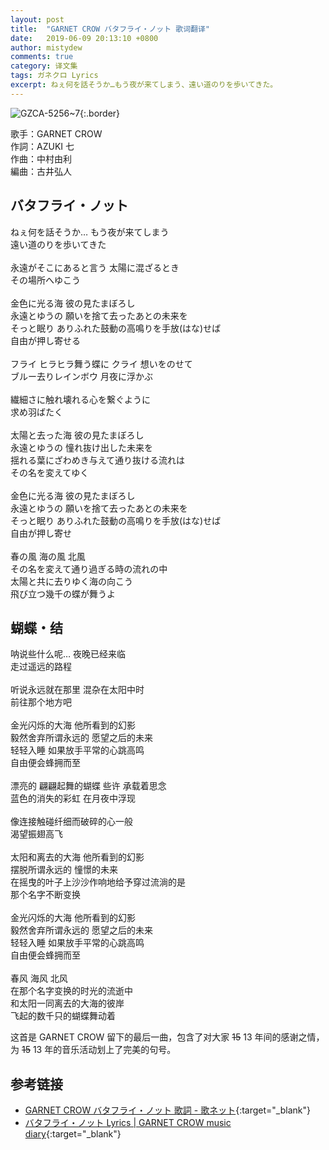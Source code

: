 ```yaml
---
layout: post
title:  "GARNET CROW バタフライ・ノット 歌词翻译"
date:   2019-06-09 20:13:10 +0800
author: mistydew
comments: true
category: 译文集
tags: ガネクロ Lyrics
excerpt: ねぇ何を話そうか…もう夜が来てしまう、遠い道のりを歩いてきた。
---
```

![GZCA-5256~7](https://crowsub.github.io/assets/images/discography/album/GZCA-5256~7.jpg){:.border}

歌手：GARNET CROW<br>
作詞：AZUKI 七<br>
作曲：中村由利<br>
編曲：古井弘人

<div class="lyric-original">
  <h2>バタフライ・ノット</h2>
  <p>
    ねぇ何を話そうか… もう夜が来てしまう<br>
    遠い道のりを歩いてきた<br>
    <br>
    永遠がそこにあると言う 太陽に混ざるとき<br>
    その場所へゆこう<br>
    <br>
    金色に光る海 彼の見たまぼろし<br>
    永遠とゆうの 願いを捨て去ったあとの未来を<br>
    そっと眠り ありふれた鼓動の高鳴りを手放(はな)せば<br>
    自由が押し寄せる<br>
    <br>
    フライ ヒラヒラ舞う蝶に クライ 想いをのせて<br>
    ブルー去りレインボウ 月夜に浮かぶ<br>
    <br>
    繊細さに触れ壊れる心を繋ぐように<br>
    求め羽ばたく<br>
    <br>
    太陽と去った海 彼の見たまぼろし<br>
    永遠とゆうの 憧れ抜け出した未来を<br>
    揺れる葉にざわめき与えて通り抜ける流れは<br>
    その名を変えてゆく<br>
    <br>
    金色に光る海 彼の見たまぼろし<br>
    永遠とゆうの 願いを捨て去ったあとの未来を<br>
    そっと眠り ありふれた鼓動の高鳴りを手放(はな)せば<br>
    自由が押し寄せ<br>
    <br>
    春の風 海の風 北風<br>
    その名を変えて通り過ぎる時の流れの中<br>
    太陽と共に去りゆく海の向こう<br>
    飛び立つ幾千の蝶が舞うよ
  </p>
</div>

<div class="lyric-translation">
  <h2>蝴蝶・结</h2>
  <p>
    呐说些什么呢… 夜晚已经来临<br>
    走过遥远的路程<br>
    <br>
    听说永远就在那里 混杂在太阳中时<br>
    前往那个地方吧<br>
    <br>
    金光闪烁的大海 他所看到的幻影<br>
    毅然舍弃所谓永远的 愿望之后的未来<br>
    轻轻入睡 如果放手平常的心跳高鸣<br>
    自由便会蜂拥而至<br>
    <br>
    漂亮的 翩翩起舞的蝴蝶 些许 承载着思念<br>
    蓝色的消失的彩虹 在月夜中浮现<br>
    <br>
    像连接触碰纤细而破碎的心一般<br>
    渴望振翅高飞<br>
    <br>
    太阳和离去的大海 他所看到的幻影<br>
    摆脱所谓永远的 憧憬的未来<br>
    在摇曳的叶子上沙沙作响地给予穿过流淌的是<br>
    那个名字不断变换<br>
    <br>
    金光闪烁的大海 他所看到的幻影<br>
    毅然舍弃所谓永远的 愿望之后的未来<br>
    轻轻入睡 如果放手平常的心跳高鸣<br>
    自由便会蜂拥而至<br>
    <br>
    春风 海风 北风<br>
    在那个名字变换的时光的流逝中<br>
    和太阳一同离去的大海的彼岸<br>
    飞起的数千只的蝴蝶舞动着
  </p>
</div>

这首是 GARNET CROW 留下的最后一曲，包含了对大家 ~~15~~ 13 年间的感谢之情，为 ~~15~~ 13 年的音乐活动划上了完美的句号。

## 参考链接

* [GARNET CROW バタフライ・ノット 歌詞 - 歌ネット](https://www.uta-net.com/song/153420){:target="_blank"}
* [バタフライ・ノット Lyrics \| GARNET CROW music diary](https://crowsub.github.io/lyrics/original/バタフライ・ノット.html){:target="_blank"}
